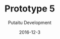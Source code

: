 ---
title: 'Prototype 5'
footer: d27bd9b77239ed4ed6384199c0867d749f549842
sections:
    -
        template: banner
        text: '# Stop Playing / Metabeta game loop'
        color: '#0a56e4'
        theme: dark
    -
        template: richTextSection
        text: "## Stop Playing\n\n### First idea\n\nThe initial idea was \"a game that doesn't want to be play\". When the\_game is actively stopping the player\_from playing the game, and the player has to fight to play the game, it creates a game in itself. Education was part of the game idea, through changing the game in an engine level, players can learn about the technical logics involved in making a game and the\_terms used in an engine. The inspiration came from the many interesting moments I had when I play around in the engine and see some unintended but logical consequences of my action.\n\n### Background\n\nAfter the group forming, my group members are worried about the game being very niche and boring to most people if we use too many technical terms, so we agreed to add some story elements and make it easier to understand. We story we came up with was that the game doesn't want to be player because it is unfinished, but the game designer wants the game to be played and therefore programmed some tools for the player to fight against the game.\n\nMore specifically, we wanted the player to either find all the missing elements and basically try to build the game again, or to unfix a challenge so it can be playable again (e.g. if the game is about fixing a glass, the player needs to break the glass first if the glass is not borken). All these provide a bit of a backward thinking since the player need to know what the game is supposed to be, and then solve the puzzle by making that game work again\n\n### Prototype: game loop\n\nWe then had to decide whether we want the player to fix one game instead of several, and we preferred a ball game as it is easy for the player to know\_how the game is supposed to be, and what to do to make it playable. We came up with the follow game loop for the prototype:\n\nTry to play the game -> Identify problems->find the fix->make the fix->try to play the game\n\nThe problems could be for example missing gravity/collision of the ball, basket being to small, player being too weak to pick up the ball, ball moving too fast, player jumping too high...etc\n\nIn our playable prototype we made a sample level where player manipulate collision, gravity and scale to get a ball down from a platform, and then shoot it into a basket.\n\n### Taking a detour\n\nWe went a bit off track, when we thought that a sensible story is needed to motivate the player to continue the game. We then try to think of a story to answer the question why that player want to fix the game and how the puzzles relate to each other, while being able to stay within the technical limitation and gameplay limitation. It was really tough, and the one we agreed on in the end was a carnival theme: the games, or the puzzles are all carnival games, the score that player gets serves as a supporting goal, and the\_prize is\_an ultimate goal.\n\nHowever, after the feedback we got we realized that the theme and the narrative might not that essential, and its existence limits our exploration of the game mechanics because everything has to make sense in the theme and story context. The amount of work we need to do to convey the theme aesthetically might also be exceeding the scope of the assignment.\n\n## MetaBeta\n\nWhen we decided to remove the narratives, we focused on how to make use of the mechanics we implemented in the technicle prototype. There is no longer\_limitation that player must get score to reach a final goal in the end of the game, so the levels can stand alone and there is no need to connect them in a story sense, we have more freedom when designing the levels, and the procedure of actions can be more simple and straightforward.\n\nThe game experience has been updated to be more focused on the satisfaction of manipulate their surrounding game objects in a metagame level. The game title is therefore also updated. Base on that we have a new game loop:\n\nOrientation->Find the goal (The door) ->locate the button to activate the door-> find the tool(ball) to activate the door-->activate the door ->reach the door-->proceed to the next area-->Orientation\n\nIt is to noted that the above is the designed game loop, from the play test results we can see that players do not necessarily get through the game loop in the same sequence in the beginning of the game loop, even though we were trying to communicate this sequence in the tutorial levels. Some players prefer to find the ball first, and figure out where the button is afterwards, and some activate the button first without knowing where the door is."
meta:
    id: 2968c3a2c2400d2b657525159fc53262745ca355
    parentId: f8d133111ad5ddad52a465c47d7cdbef5923fc8d
    language: en
date: '2016-12-3'
author: 'Putaitu Development'
permalink: /prototype-5/
layout: sectionPage
---
